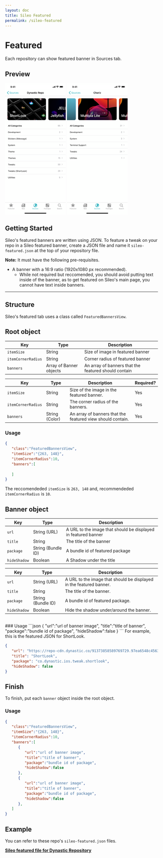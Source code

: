 ```yaml
---
layout: doc
title: Sileo Featured
permalink: /sileo-featured
---
```

# Featured
Each repository can show featured banner in Sources tab.

## Preview
<picture>
  <source
      srcset="/img/featured1-dark.png"
      media="(prefers-color-scheme: dark)"
  />
  <img
      src="/img/featured1.png"
      width="200"
      height="auto"
  />
</picture>
<picture>
  <source
      srcset="/img/featured2-dark.png"
      media="(prefers-color-scheme: dark)"
  />
  <img
      src="/img/featured2.png"
      width="200"
      height="auto"
  />
</picture>

<br>


## Getting Started
Sileo's featured banners are written using JSON. To feature a tweak on your repo in a Sileo featured banner, create a JSON file and name it ```sileo-featured.json``` at the top of your repository file.

**Note:** It must have the following pre-requisites.

* A banner with a 16:9 ratio (1920x1080 px recommended).
  * While not required but reccomended, you should avoid putting text inside of the banner, as to get featured on Sileo's main page, you cannot have text inside banners.

---

## Structure
Sileo's featured tab uses a class called ```FeaturedBannersView```.

## Root object

| Key | Type | Description |
|---|---|---|
| `itemSize` | String | Size of image in featured banner |
| `itemCornerRadius` | String | Corner radius of featured banner |
| `banners` | Array of Banner objects | An array of banners that the featured should contain |

| Key                | Type           | Description                                                | Required? |
| ------------------ | -------------- | ---------------------------------------------------------- | --------- |
| `itemSize`         | String         | Size of the image in the featured banner.                  | Yes       |
| `itemCornerRadius` | String         | The corner radius of the banners.                          | Yes       |
| `banners`          | String (Color) | An array of banners that the featured view should contain. | Yes       |


### Usage

```json
{  
   "class":"FeaturedBannersView",
   "itemSize":"{263, 148}",
   "itemCornerRadius":10,
   "banners":[  

   ]
}
```

The reccomendeded `itemSize` is `263, 148` and, recommendeded `itemCornerRadius` is `10`.

## Banner object

| Key | Type | Description |
|---|---|---|
| `url` | String (URL) | A URL to the image that should be displayed in featured banner |
| `title` | String | The title of the banner |
| `package` | String (Bundle ID) | A bundle id of featured package |
| `hideShadow` | Boolean | A Shadow under the title

| Key          | Type               | Description                                                         |
| ------------ | ------------------ | ------------------------------------------------------------------- |
| `url`        | String (URL)       | A URL to the image that should be displayed in the featured banner. |
| `title`      | String             | The title of the banner.                                            |
| `package`    | String (Bundle ID) | A bundle id of featured package.                                    |
| `hideShadow` | Boolean            | Hide the shadow under/around the banner.                            |

<br>
### Usage
```json
{  
   "url":"url of banner image",
   "title":"title of banner",
   "package":"bundle id of package",
   "hideShadow":false
}
```
For example, this is the featured JSON for ShortLook. 

```json
{
   "url": "https://repo-cdn.dynastic.co/91373858589769729.97ea6548c456372ba1ba0e6640e7e73f-750?size=750",
   "title": "ShortLook",
   "package": "co.dynastic.ios.tweak.shortlook",
   "hideShadow": false
}
```

## Finish
To finish, put each `banner` object inside the root object.

### Usage

```json
{  
   "class":"FeaturedBannersView",
   "itemSize":"{263, 148}",
   "itemCornerRadius":10,
   "banners":[  
      {  
         "url":"url of banner image",
         "title":"title of banner",
         "package":"bundle id of package",
         "hideShadow":false
      },
      {  
         "url":"url of banner image",
         "title":"title of banner",
         "package":"bundle id of package",
         "hideShadow":false
      },
   ]
}
```

## Example
You can refer to these repo's `sileo-featured.json` files.

[**Sileo featured file for Dynastic Repository**](https://repo.dynastic.co/sileo-featured.json)  